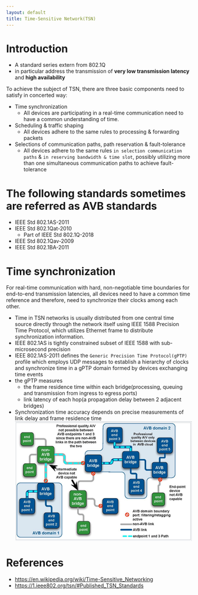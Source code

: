 ```yaml
---
layout: default
title: Time-Sensitive Network(TSN)
---
```


# Introduction
* A standard series extern from 802.1Q
* in particular address the transmission of **very low transmission latency** and **high availability**

To achieve the subject of TSN, there are three basic components need to satisfy in concerted way:
* Time synchronization
  * All devices are participating in a real-time communication need to have a common understanding of time.
* Scheduling & traffic shaping
  * All devices adhere to the same rules to processing & forwarding packets
* Selections of communication paths, path reservation & fault-tolerance
  * All devices adhere to the same rules `in selection communication paths` & `in reserving bandwidth & time slot`, possibly utilizing more than one simultaneous communication paths to achieve fault-tolerance

# The following standards sometimes are referred as AVB standards
* IEEE Std 802.1AS-2011
* IEEE Std 802.1Qat-2010
  * Part of IEEE Std 802.1Q-2018
* IEEE Std 802.1Qav-2009
* IEEE Std 802.1BA-2011

# Time synchronization
For real-time communication with hard, non-negotiable time boundaries for end-to-end transmission latencies, all devices need to have a common time reference and therefore, need to synchronize their clocks among each other.

* Time in TSN networks is usually distributed from one central time source directly through the network itself using IEEE 1588 Precision Time Protocol, which utilizes Ethernet frame to distribute synchronization information.
* IEEE 802.1AS is tightly constrained subset of IEEE 1588 with sub-microsecond precision
* IEEE 802.1AS-2011 defines the `Generic Precision Time Protocol(gPTP)` profile which employs UDP messages to establish a hierarchy of clocks and synchronize time in a gPTP domain formed by devices exchanging time events
* the gPTP measures
  * the frame residence time within each bridge(processing, queuing and transmission from ingress to egress ports)
  * link latency of each hop(a propagation delay between 2 adjacent bridges)
* Synchronization time accuracy depends on precise measurements of link delay and frame residence time
![](../assets/2020-04-21-16-50-19.png)

# References
* https://en.wikipedia.org/wiki/Time-Sensitive_Networking
* https://1.ieee802.org/tsn/#Published_TSN_Standards
